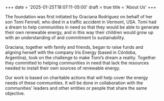 +++
date = '2025-01-25T18:07:11-05:00'
draft = true
title = 'About Us'
+++

The foundation was first initiated by Graciana Rodríguez on behalf of her son Tomi Fennell, who died in
a traffic accident in Vermont, USA. Tomi had a dream to help communities in need so that they would be
able to generate their own renewable energy, and in this way their children would grow up with an
understanding of and commitment to sustainability.

Graciana, together with family and friends, began to raise funds and aligning herself with the
company Iris Energy (based in Córdoba, Argentina), took on the challenge to make Tomi’s dream a reality.
Together they committed to helping communities in need that lack the resources needed to install their
own sources of renewable energy.

Our work is based on charitable actions that will help cover the energy needs of these communities.
It will be done in collaboration with the communities' leaders and other entities or people that share
the same objective.
